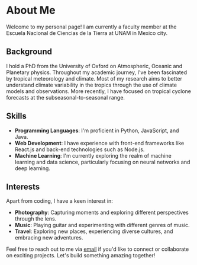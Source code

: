 # About Me

Welcome to my personal page! I am currently a faculty member at the Escuela Nacional de Ciencias de la Tierra at UNAM in Mexico city. 

## Background

I hold a PhD from the University of Oxford on Atmospheric, Oceanic and Planetary physics. 
Throughout my academic journey, I've been fascinated by tropical meteorology and climate. Most of my research aims to better understand climate variability in the tropics through the use of climate models and observations. 
More recently, I have focused on tropical cyclone forecasts at the subseasonal-to-seasonal range. 


## Skills

- **Programming Languages**: I'm proficient in Python, JavaScript, and Java.
- **Web Development**: I have experience with front-end frameworks like React.js and back-end technologies such as Node.js.
- **Machine Learning**: I'm currently exploring the realm of machine learning and data science, particularly focusing on neural networks and deep learning.

## Interests

Apart from coding, I have a keen interest in:

- **Photography**: Capturing moments and exploring different perspectives through the lens.
- **Music**: Playing guitar and experimenting with different genres of music.
- **Travel**: Exploring new places, experiencing diverse cultures, and embracing new adventures.

Feel free to reach out to me via [email](mailto:your.email@example.com) if you'd like to connect or collaborate on exciting projects. Let's build something amazing together!
